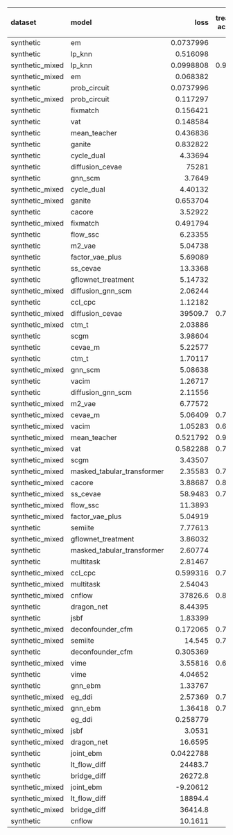 | dataset         | model                      |          loss |   treatment accuracy |   outcome rmse |   outcome rmse labelled |   outcome rmse unlabelled |
|:----------------|:---------------------------|--------------:|---------------------:|---------------:|------------------------:|--------------------------:|
| synthetic       | em                         |     0.0737996 |             0        |      0         |               0         |                  0        |
| synthetic       | lp_knn                     |     0.516098  |             0.7      |      0         |               0         |                  0        |
| synthetic_mixed | lp_knn                     |     0.0998808 |             0.909091 |      0         |               0         |                  0        |
| synthetic_mixed | em                         |     0.068382  |             0        |      0         |               0         |                  0        |
| synthetic       | prob_circuit               |     0.0737996 |             1        |      0.0985023 |               0.0985023 |                  0        |
| synthetic_mixed | prob_circuit               |     0.117297  |             1        |      0.111319  |               0.0767366 |                  0.132294 |
| synthetic       | fixmatch                   |     0.156421  |             1        |      0.263253  |               0.263253  |                  0        |
| synthetic       | vat                        |     0.148584  |             1        |      0.351778  |               0.351778  |                  0        |
| synthetic       | mean_teacher               |     0.436836  |             0.58     |      0.467588  |               0.467588  |                  0        |
| synthetic       | ganite                     |     0.832822  |             1        |      0.622361  |               0.622361  |                  0        |
| synthetic       | cycle_dual                 |     4.33694   |             0.98     |      0.629735  |               0.629735  |                  0        |
| synthetic       | diffusion_cevae            | 75281         |             0.7      |      0.795519  |               0.795519  |                  0        |
| synthetic       | gnn_scm                    |     3.7649    |             0.5      |      0.803605  |               0.803605  |                  0        |
| synthetic_mixed | cycle_dual                 |     4.40132   |             0.96     |      0.809044  |               0.648415  |                  0.858652 |
| synthetic_mixed | ganite                     |     0.653704  |             0.95     |      0.826959  |               0.619924  |                  0.946454 |
| synthetic       | cacore                     |     3.52922   |             0.52     |      0.833963  |               0.833963  |                  0        |
| synthetic_mixed | fixmatch                   |     0.491794  |             0.96     |      0.873141  |               0.529135  |                  1.06653  |
| synthetic       | flow_ssc                   |     6.23355   |             0.96     |      0.87961   |               0.87961   |                  0        |
| synthetic       | m2_vae                     |     5.04738   |             1        |      0.919694  |               0.919694  |                  0        |
| synthetic       | factor_vae_plus            |     5.69089   |             0.52     |      0.989865  |               0.989865  |                  0        |
| synthetic       | ss_cevae                   |    13.3368    |             0.98     |      1.02017   |               1.02017   |                  0        |
| synthetic       | gflownet_treatment         |     5.14732   |             0.42     |      1.02153   |               1.02153   |                  0        |
| synthetic_mixed | diffusion_gnn_scm          |     2.06244   |             0.595    |      1.02169   |               0.858393  |                  0.966704 |
| synthetic       | ccl_cpc                    |     1.12182   |             0.56     |      1.04425   |               1.04425   |                  0        |
| synthetic_mixed | diffusion_cevae            | 39509.7       |             0.740952 |      1.13347   |               0.855302  |                  1.20195  |
| synthetic_mixed | ctm_t                      |     2.03886   |             0.675    |      1.13741   |               1.13769   |                  1.02277  |
| synthetic       | scgm                       |     3.98604   |             0.54     |      1.14172   |               1.14172   |                  0        |
| synthetic       | cevae_m                    |     5.22577   |             0.48     |      1.14773   |               1.14773   |                  0        |
| synthetic       | ctm_t                      |     1.70117   |             0.52     |      1.14845   |               1.14845   |                  0        |
| synthetic_mixed | gnn_scm                    |     5.08638   |             0.84     |      1.15314   |               1.26601   |                  1.04813  |
| synthetic       | vacim                      |     1.26717   |             0.48     |      1.15575   |               1.15575   |                  0        |
| synthetic       | diffusion_gnn_scm          |     2.11556   |             0.62     |      1.16075   |               1.16075   |                  0        |
| synthetic_mixed | m2_vae                     |     6.77572   |             0.92     |      1.16932   |               1.20149   |                  1.14929  |
| synthetic_mixed | cevae_m                    |     5.06409   |             0.783333 |      1.17595   |               1.02232   |                  1.28018  |
| synthetic_mixed | vacim                      |     1.05283   |             0.646667 |      1.19716   |               0.955836  |                  1.34894  |
| synthetic_mixed | mean_teacher               |     0.521792  |             0.966667 |      1.20294   |               0.560886  |                  1.46018  |
| synthetic_mixed | vat                        |     0.582288  |             0.763333 |      1.22695   |               0.426668  |                  1.57893  |
| synthetic_mixed | scgm                       |     3.43507   |             0.71     |      1.23016   |               1.08165   |                  1.27509  |
| synthetic_mixed | masked_tabular_transformer |     2.35583   |             0.719524 |      1.24181   |               1.2551    |                  1.26693  |
| synthetic_mixed | cacore                     |     3.88687   |             0.826667 |      1.2456    |               1.06102   |                  1.38704  |
| synthetic_mixed | ss_cevae                   |    58.9483    |             0.726667 |      1.30703   |               1.01495   |                  1.45639  |
| synthetic_mixed | flow_ssc                   |    11.3893    |             0.8      |      1.30865   |               1.53241   |                  1.07592  |
| synthetic_mixed | factor_vae_plus            |     5.04919   |             0.63     |      1.30987   |               0.991405  |                  1.463    |
| synthetic       | semiite                    |     7.77613   |             0.54     |      1.31619   |               1.31619   |                  0        |
| synthetic_mixed | gflownet_treatment         |     3.86032   |             0.18     |      1.32757   |               0.956188  |                  1.52851  |
| synthetic       | masked_tabular_transformer |     2.60774   |             0.48     |      1.34155   |               1.34155   |                  0        |
| synthetic       | multitask                  |     2.81467   |             1        |      1.35922   |               1.35922   |                  0        |
| synthetic_mixed | ccl_cpc                    |     0.599316  |             0.726667 |      1.4512    |               1.22268   |                  1.41284  |
| synthetic_mixed | multitask                  |     2.54043   |             1        |      1.47175   |               1.26041   |                  1.55366  |
| synthetic_mixed | cnflow                     | 37826.6       |             0.883333 |      1.48275   |               1.79629   |                  1.14477  |
| synthetic       | dragon_net                 |     8.44395   |             0.52     |      1.49388   |               1.49388   |                  0        |
| synthetic       | jsbf                       |     1.83399   |             0.52     |      1.50045   |               1.50045   |                  0        |
| synthetic_mixed | deconfounder_cfm           |     0.172065  |             0.784286 |      1.51581   |               1.23881   |                  1.5532   |
| synthetic_mixed | semiite                    |    14.545     |             0.743333 |      1.53599   |               1.5319    |                  1.53717  |
| synthetic       | deconfounder_cfm           |     0.305369  |             0.48     |      1.54057   |               1.54057   |                  0        |
| synthetic_mixed | vime                       |     3.55816   |             0.696667 |      1.56718   |               1.31659   |                  1.74519  |
| synthetic       | vime                       |     4.04652   |             0.48     |      1.57318   |               1.57318   |                  0        |
| synthetic       | gnn_ebm                    |     1.33767   |             0.52     |      1.58348   |               1.58348   |                  0        |
| synthetic_mixed | eg_ddi                     |     2.57369   |             0.736667 |      1.61652   |               1.31016   |                  1.84986  |
| synthetic_mixed | gnn_ebm                    |     1.36418   |             0.747619 |      1.68223   |               1.49601   |                  1.8731   |
| synthetic       | eg_ddi                     |     0.258779  |             0.98     |      1.7158    |               1.7158    |                  0        |
| synthetic_mixed | jsbf                       |     3.0531    |             0.78     |      2.3284    |               2.14714   |                  2.37928  |
| synthetic_mixed | dragon_net                 |    16.6595    |             0.7      |      2.4372    |               2.66762   |                  1.74067  |
| synthetic       | joint_ebm                  |     0.0422788 |             1        |      2.51827   |               2.51827   |                  0        |
| synthetic       | lt_flow_diff               | 24483.7       |             0.86     |      2.55424   |               2.55424   |                  0        |
| synthetic       | bridge_diff                | 26272.8       |             0.9      |      3.8673    |               3.8673    |                  0        |
| synthetic_mixed | joint_ebm                  |    -9.20612   |             0.9      |      5.72964   |               4.05373   |                  6.7203   |
| synthetic_mixed | lt_flow_diff               | 18894.4       |             0.91     |      6.25163   |               5.06302   |                  5.95073  |
| synthetic_mixed | bridge_diff                | 36414.8       |             0.96     |    118.942     |             118.432     |                119.255    |
| synthetic       | cnflow                     |    10.1611    |             0.48     |  19942.7       |           19942.7       |                  0        |